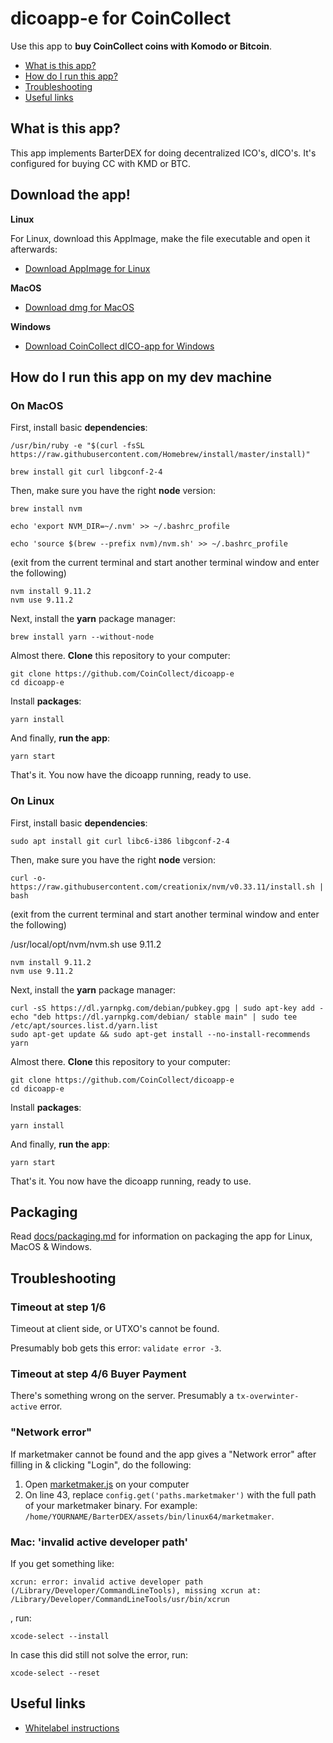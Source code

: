 # dicoapp-e for CoinCollect

Use this app to **buy CoinCollect coins with Komodo or Bitcoin**.

- [What is this app?](#what-is-this-app)
- [How do I run this app?](#how-do-i-run-this-app)
- [Troubleshooting](#troubleshooting)
- [Useful links](#useful-links)

## What is this app?

This app implements BarterDEX for doing decentralized ICO's, dICO's. It's configured for buying CC with KMD or BTC.

## Download the app!

**Linux**

For Linux, download this AppImage, make the file executable and open it afterwards:

- [Download AppImage for Linux](https://www.coincollect.cc/download/linux/dicoapp-e-0.9.0-x86_64.AppImage)

**MacOS**

- [Download dmg for MacOS](https://www.coincollect.cc/download/mac/dICOApp-0.9.0.dmg)

**Windows**

- [Download CoinCollect dICO-app for Windows](https://www.coincollect.cc/download/windows/dICOApp-Setup-0.9.0.exe)

## How do I run this app on my dev machine

### On MacOS

First, install basic **dependencies**:

    /usr/bin/ruby -e "$(curl -fsSL https://raw.githubusercontent.com/Homebrew/install/master/install)"

    brew install git curl libgconf-2-4

Then, make sure you have the right **node** version:

    brew install nvm

    echo 'export NVM_DIR=~/.nvm' >> ~/.bashrc_profile

    echo 'source $(brew --prefix nvm)/nvm.sh' >> ~/.bashrc_profile

(exit from the current terminal and start another terminal window and enter the following)

    nvm install 9.11.2
    nvm use 9.11.2

Next, install the **yarn** package manager:

    brew install yarn --without-node

Almost there. **Clone** this repository to your computer:

    git clone https://github.com/CoinCollect/dicoapp-e
    cd dicoapp-e

Install **packages**:

    yarn install

And finally, **run the app**:

    yarn start

That's it. You now have the dicoapp running, ready to use.

### On Linux

First, install basic **dependencies**:

    sudo apt install git curl libc6-i386 libgconf-2-4

Then, make sure you have the right **node** version:

    curl -o- https://raw.githubusercontent.com/creationix/nvm/v0.33.11/install.sh | bash

(exit from the current terminal and start another terminal window and enter the following)

/usr/local/opt/nvm/nvm.sh use 9.11.2

    nvm install 9.11.2
    nvm use 9.11.2

Next, install the **yarn** package manager:

    curl -sS https://dl.yarnpkg.com/debian/pubkey.gpg | sudo apt-key add -
    echo "deb https://dl.yarnpkg.com/debian/ stable main" | sudo tee /etc/apt/sources.list.d/yarn.list
    sudo apt-get update && sudo apt-get install --no-install-recommends yarn

Almost there. **Clone** this repository to your computer:

    git clone https://github.com/CoinCollect/dicoapp-e
    cd dicoapp-e

Install **packages**:

    yarn install

And finally, **run the app**:

    yarn start

That's it. You now have the dicoapp running, ready to use.

## Packaging

Read [docs/packaging.md](docs/packaging.md) for information on packaging the app for Linux, MacOS & Windows.

## Troubleshooting

### Timeout at step 1/6

Timeout at client side, or UTXO's cannot be found.

Presumably bob gets this error: `validate error -3`.

### Timeout at step 4/6 Buyer Payment

There's something wrong on the server. Presumably a `tx-overwinter-active` error.

### "Network error"

If marketmaker cannot be found and the app gives a "Network error" after filling in & clicking "Login", do the following:

1. Open [marketmaker.js](https://github.com/CoinCollect/dicoapp-e/blob/coincollect/app/main/plugins/marketmaker.js#L43) on your computer
2. On line 43, replace `config.get('paths.marketmaker')` with the full path of your marketmaker binary. For example: `/home/YOURNAME/BarterDEX/assets/bin/linux64/marketmaker`.

### Mac: 'invalid active developer path'

If you get something like:

    xcrun: error: invalid active developer path (/Library/Developer/CommandLineTools), missing xcrun at: /Library/Developer/CommandLineTools/usr/bin/xcrun

, run:

    xcode-select --install

In case this did still not solve the error, run:

    xcode-select --reset

## Useful links

- [Whitelabel instructions](https://github.com/KomodoPlatform/dicoapp-e/blob/master/docs/whitelabel.md)
